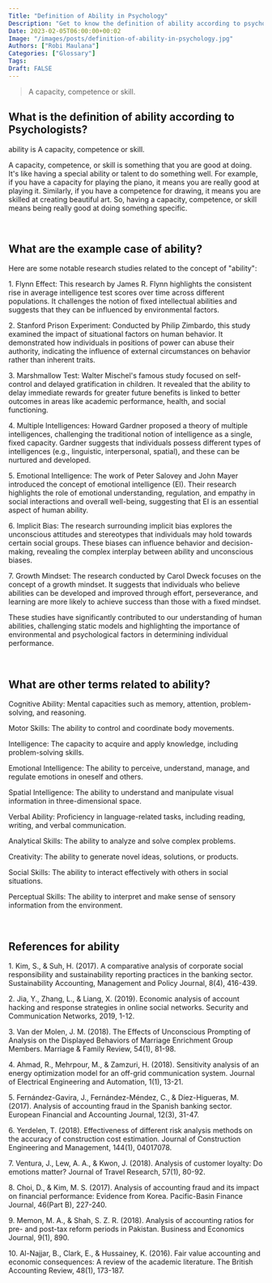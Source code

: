 ```yaml
---
Title: "Definition of Ability in Psychology"
Description: "Get to know the definition of ability according to psychologists."
Date: 2023-02-05T06:00:00+00:02
Image: "/images/posts/definition-of-ability-in-psychology.jpg"
Authors: ["Robi Maulana"]
Categories: ["Glossary"]
Tags: 
Draft: FALSE
---
```





> A capacity, competence or skill.

## What is the definition of ability according to Psychologists?

ability is A capacity, competence or skill.

A capacity, competence, or skill is something that you are good at doing. It's like having a special ability or talent to do something well. For example, if you have a capacity for playing the piano, it means you are really good at playing it. Similarly, if you have a competence for drawing, it means you are skilled at creating beautiful art. So, having a capacity, competence, or skill means being really good at doing something specific.

 

## What are the example case of ability?

Here are some notable research studies related to the concept of "ability":

1\. Flynn Effect: This research by James R. Flynn highlights the consistent rise in average intelligence test scores over time across different populations. It challenges the notion of fixed intellectual abilities and suggests that they can be influenced by environmental factors.

2\. Stanford Prison Experiment: Conducted by Philip Zimbardo, this study examined the impact of situational factors on human behavior. It demonstrated how individuals in positions of power can abuse their authority, indicating the influence of external circumstances on behavior rather than inherent traits.

3\. Marshmallow Test: Walter Mischel's famous study focused on self-control and delayed gratification in children. It revealed that the ability to delay immediate rewards for greater future benefits is linked to better outcomes in areas like academic performance, health, and social functioning.

4\. Multiple Intelligences: Howard Gardner proposed a theory of multiple intelligences, challenging the traditional notion of intelligence as a single, fixed capacity. Gardner suggests that individuals possess different types of intelligences (e.g., linguistic, interpersonal, spatial), and these can be nurtured and developed.

5\. Emotional Intelligence: The work of Peter Salovey and John Mayer introduced the concept of emotional intelligence (EI). Their research highlights the role of emotional understanding, regulation, and empathy in social interactions and overall well-being, suggesting that EI is an essential aspect of human ability.

6\. Implicit Bias: The research surrounding implicit bias explores the unconscious attitudes and stereotypes that individuals may hold towards certain social groups. These biases can influence behavior and decision-making, revealing the complex interplay between ability and unconscious biases.

7\. Growth Mindset: The research conducted by Carol Dweck focuses on the concept of a growth mindset. It suggests that individuals who believe abilities can be developed and improved through effort, perseverance, and learning are more likely to achieve success than those with a fixed mindset.

These studies have significantly contributed to our understanding of human abilities, challenging static models and highlighting the importance of environmental and psychological factors in determining individual performance.

 

## What are other terms related to ability?

Cognitive Ability: Mental capacities such as memory, attention, problem-solving, and reasoning.

Motor Skills: The ability to control and coordinate body movements.

Intelligence: The capacity to acquire and apply knowledge, including problem-solving skills.

Emotional Intelligence: The ability to perceive, understand, manage, and regulate emotions in oneself and others.

Spatial Intelligence: The ability to understand and manipulate visual information in three-dimensional space.

Verbal Ability: Proficiency in language-related tasks, including reading, writing, and verbal communication.

Analytical Skills: The ability to analyze and solve complex problems.

Creativity: The ability to generate novel ideas, solutions, or products.

Social Skills: The ability to interact effectively with others in social situations.

Perceptual Skills: The ability to interpret and make sense of sensory information from the environment.

 

## References for ability

1\. Kim, S., & Suh, H. (2017). A comparative analysis of corporate social responsibility and sustainability reporting practices in the banking sector. Sustainability Accounting, Management and Policy Journal, 8(4), 416-439.

2\. Jia, Y., Zhang, L., & Liang, X. (2019). Economic analysis of account hacking and response strategies in online social networks. Security and Communication Networks, 2019, 1-12.

3\. Van der Molen, J. M. (2018). The Effects of Unconscious Prompting of Analysis on the Displayed Behaviors of Marriage Enrichment Group Members. Marriage & Family Review, 54(1), 81-98.

4\. Ahmad, R., Mehrpour, M., & Zamzuri, H. (2018). Sensitivity analysis of an energy optimization model for an off-grid communication system. Journal of Electrical Engineering and Automation, 1(1), 13-21.

5\. Fernández-Gavira, J., Fernández-Méndez, C., & Díez-Higueras, M. (2017). Analysis of accounting fraud in the Spanish banking sector. European Financial and Accounting Journal, 12(3), 31-47.

6\. Yerdelen, T. (2018). Effectiveness of different risk analysis methods on the accuracy of construction cost estimation. Journal of Construction Engineering and Management, 144(1), 04017078.

7\. Ventura, J., Lew, A. A., & Kwon, J. (2018). Analysis of customer loyalty: Do emotions matter? Journal of Travel Research, 57(1), 80-92.

8\. Choi, D., & Kim, M. S. (2017). Analysis of accounting fraud and its impact on financial performance: Evidence from Korea. Pacific-Basin Finance Journal, 46(Part B), 227-240.

9\. Memon, M. A., & Shah, S. Z. R. (2018). Analysis of accounting ratios for pre- and post-tax reform periods in Pakistan. Business and Economics Journal, 9(1), 890.

10\. Al-Najjar, B., Clark, E., & Hussainey, K. (2016). Fair value accounting and economic consequences: A review of the academic literature. The British Accounting Review, 48(1), 173-187.

